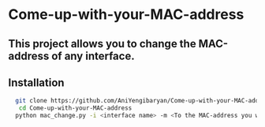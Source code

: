 # Come-up-with-your-MAC-address

This project allows you to change the MAC-address of any interface.
---

## Installation

```bash
  git clone https://github.com/AniYengibaryan/Come-up-with-your-MAC-address.git
   cd Come-up-with-your-MAC-address
  python mac_change.py -i <interface name> -m <To the MAC-address you want to replace>
```
